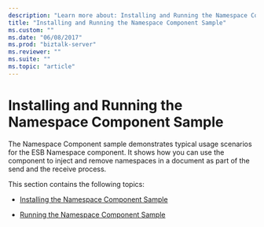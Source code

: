 ```yaml
---
description: "Learn more about: Installing and Running the Namespace Component Sample"
title: "Installing and Running the Namespace Component Sample"
ms.custom: ""
ms.date: "06/08/2017"
ms.prod: "biztalk-server"
ms.reviewer: ""
ms.suite: ""
ms.topic: "article"
---
```

# Installing and Running the Namespace Component Sample
The Namespace Component sample demonstrates typical usage scenarios for the ESB Namespace component. It shows how you can use the component to inject and remove namespaces in a document as part of the send and the receive process.  
  
 This section contains the following topics:  
  
-   [Installing the Namespace Component Sample](../esb-toolkit/installing-the-namespace-component-sample.md)  
  
-   [Running the Namespace Component Sample](../esb-toolkit/running-the-namespace-component-sample.md)
